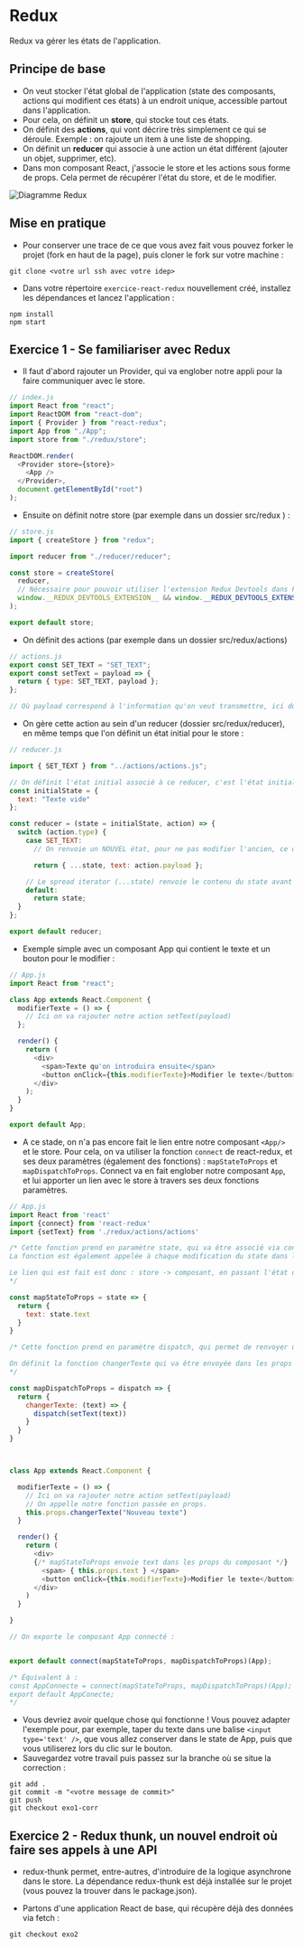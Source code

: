 
# Redux

Redux va gérer les états de l'application.

## Principe de base

- On veut stocker l'état global de l'application (state des composants, actions qui modifient ces états) à un endroit unique, accessible partout dans l'application.
- Pour cela, on définit un **store**, qui stocke tout ces états.
- On définit des **actions**, qui vont décrire très simplement ce qui se déroule. Exemple : on rajoute un item à une liste de shopping.
- On définit un **reducer** qui associe à une action un état différent (ajouter un objet, supprimer, etc).
- Dans mon composant React, j'associe le store et les actions sous forme de props. Cela permet de récupérer l'état du store, et de le modifier.

![Diagramme Redux](./public/redux-principle.png)

## Mise en pratique
- Pour conserver une trace de ce que vous avez fait vous pouvez forker le projet (fork en haut de la page), puis cloner le fork sur votre machine :
```
git clone <votre url ssh avec votre idep>
```

- Dans votre répertoire `exercice-react-redux` nouvellement créé, installez les dépendances et lancez l'application :

```
npm install
npm start
```

## Exercice 1 - Se familiariser avec Redux

- Il faut d'abord rajouter un Provider, qui va englober notre appli pour la faire communiquer avec le store.

```javascript
// index.js
import React from "react";
import ReactDOM from "react-dom";
import { Provider } from "react-redux";
import App from "./App";
import store from "./redux/store";

ReactDOM.render(
  <Provider store={store}>
    <App />
  </Provider>,
  document.getElementById("root")
);
```

- Ensuite on définit notre store (par exemple dans un dossier src/redux ) :

```javascript
// store.js
import { createStore } from "redux";

import reducer from "./reducer/reducer";

const store = createStore(
  reducer,
  // Nécessaire pour pouvoir utiliser l'extension Redux Devtools dans Firefox ou Chrome
  window.__REDUX_DEVTOOLS_EXTENSION__ && window.__REDUX_DEVTOOLS_EXTENSION__()
);

export default store;
```

- On définit des actions (par exemple dans un dossier src/redux/actions)

```javascript
// actions.js
export const SET_TEXT = "SET_TEXT";
export const setText = payload => {
  return { type: SET_TEXT, payload };
};

// Où payload correspond à l'information qu'on veut transmettre, ici du texte, mais ça peut très bien être un objet {id: 1, nom: "Name" } etc.
```

- On gère cette action au sein d'un reducer (dossier src/redux/reducer), en même temps que l'on définit un état initial pour le store :

```javascript
// reducer.js

import { SET_TEXT } from "../actions/actions.js";

// On définit l'état initial associé à ce reducer, c'est l'état initial qu'on aura dans le store
const initialState = {
  text: "Texte vide"
};

const reducer = (state = initialState, action) => {
  switch (action.type) {
    case SET_TEXT:
      // On renvoie un NOUVEL état, pour ne pas modifier l'ancien, ce qui permet d'avoir un historique des actions et des états

      return { ...state, text: action.payload };

    // Le spread iterator (...state) renvoie le contenu du state avant d'avoir effectué l'action, ensuite on rajoute à cet état un attribut text (qui existait dans l'état initial et est donc remplacé)
    default:
      return state;
  }
};

export default reducer;
```

- Exemple simple avec un composant App qui contient le texte et un bouton pour le modifier :

```javascript
// App.js
import React from "react";

class App extends React.Component {
  modifierTexte = () => {
    // Ici on va rajouter notre action setText(payload)
  };

  render() {
    return (
      <div>
        <span>Texte qu'on introduira ensuite</span>
        <button onClick={this.modifierTexte}>Modifier le texte</button>
      </div>
    );
  }
}

export default App;
```

- A ce stade, on n'a pas encore fait le lien entre notre composant `<App/>` et le store. Pour cela, on va utiliser la fonction `connect` de react-redux, et ses deux paramètres (également des fonctions) : `mapStateToProps` et `mapDispatchToProps`.
  Connect va en fait englober notre composant `App`, et lui apporter un lien avec le store à travers ses deux fonctions paramètres.

```javascript
// App.js
import React from 'react'
import {connect} from 'react-redux'
import {setText} from './redux/actions/actions'

/* Cette fonction prend en paramètre state, qui va être associé via connect au state définit dans notre reducer.js (donc dans le store), on récupère directement state.text
La fonction est également appelée à chaque modification du state dans le store

Le lien qui est fait est donc : store -> composant, en passant l'état dans les props (comme l'indique le nom de la fonction)
*/

const mapStateToProps = state => {
  return {
    text: state.text
  }
}

/* Cette fonction prend en paramètre dispatch, qui permet de renvoyer une fonction dans les props. On utilise la fonction setText() des actions, qui va renvoyer une action de type SET_TEXT, avec le text saisi en paramètre. Cette action sera gérée directement dans le reducer (au sein du switch - case).

On définit la fonction changerTexte qui va être envoyée dans les props de notre composant App.
*/

const mapDispatchToProps = dispatch => {
  return {
    changerTexte: (text) => {
      dispatch(setText(text))
    }
  }
}



class App extends React.Component {

  modifierTexte = () => {
    // Ici on va rajouter notre action setText(payload)
    // On appelle notre fonction passée en props.
    this.props.changerTexte("Nouveau texte")
  }

  render() {
    return (
      <div>
      {/* mapStateToProps envoie text dans les props du composant */}
        <span> { this.props.text } </span>
        <button onClick={this.modifierTexte}>Modifier le texte</button>
      </div>
    )
  }

}

// On exporte le composant App connecté :


export default connect(mapStateToProps, mapDispatchToProps)(App);

/* Équivalent à :
const AppConnecte = connect(mapStateToProps, mapDispatchToProps)(App);
export default AppConecte;
*/
```

- Vous devriez avoir quelque chose qui fonctionne ! Vous pouvez adapter l'exemple pour, par exemple, taper du texte dans une balise `<input type='text' />`, que vous allez conserver dans le state de App, puis que vous utiliserez lors du clic sur le bouton.
- Sauvegardez votre travail puis passez sur la branche où se situe la correction :
```
git add .
git commit -m "<votre message de commit>"
git push
git checkout exo1-corr
```

## Exercice 2 - Redux thunk, un nouvel endroit où faire ses appels à une API

- redux-thunk permet, entre-autres, d'introduire de la logique asynchrone dans le store. La dépendance redux-thunk est déjà installée sur le projet (vous pouvez la trouver dans le package.json).

- Partons d'une application React de base, qui récupère déjà des données via fetch :
```
git checkout exo2
```


